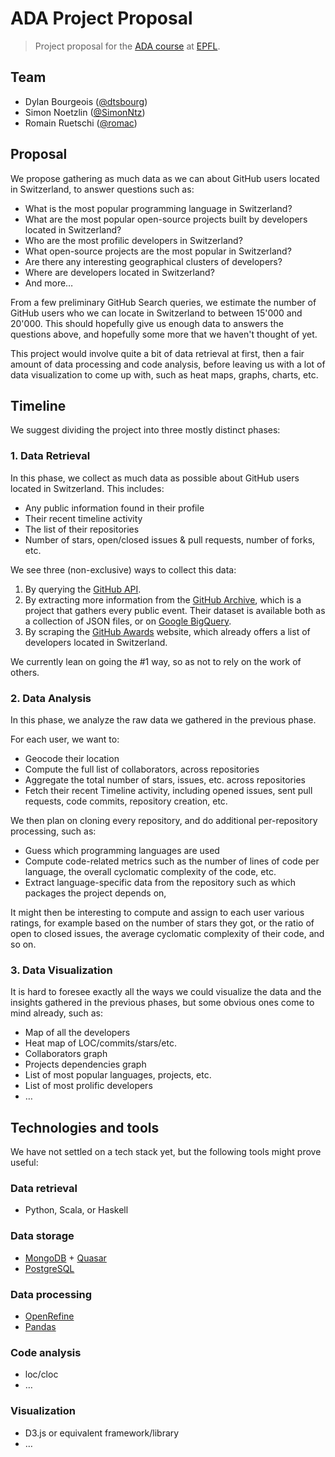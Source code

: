 # ADA Project Proposal

> Project proposal for the [ADA course](http://ada.epfl.ch/) at [EPFL](http://epfl.ch).

## Team

- Dylan Bourgeois ([@dtsbourg](https://github.com/dtsbourg))
- Simon Noetzlin ([@SimonNtz](https://github.com/SimonNtz))
- Romain Ruetschi ([@romac](https://github.com/romac))

## Proposal

We propose gathering as much data as we can about GitHub users located in Switzerland, to answer questions such as:

- What is the most popular programming language in Switzerland?
- What are the most popular open-source projects built by developers located in Switzerland?
- Who are the most profilic developers in Switzerland?
- What open-source projects are the most popular in Switzerland?
- Are there any interesting geographical clusters of developers?
- Where are developers located in Switzerland?
- And more…

From a few preliminary GitHub Search queries, we estimate the number of GitHub users who we can locate in Switzerland to between 15'000 and 20'000. This should hopefully give us enough data to answers the questions above, and hopefully some more that we haven't thought of yet.

This project would involve quite a bit of data retrieval at first, then a fair amount of data processing and code analysis, before leaving us with a lot of data visualization to come up with, such as heat maps, graphs, charts, etc.

## Timeline

We suggest dividing the project into three mostly distinct phases:

### 1. Data Retrieval

In this phase, we collect as much data as possible about GitHub users located in Switzerland. This includes:

- Any public information found in their profile
- Their recent timeline activity
- The list of their repositories
- Number of stars, open/closed issues & pull requests, number of forks, etc.

We see three (non-exclusive) ways to collect this data:

1. By querying the [GitHub API](https://developer.github.com/v3/).
2. By extracting more information from the [GitHub Archive](https://www.githubarchive.org/), which is a project that gathers every public event. Their dataset is available both as a collection of JSON files, or on [Google BigQuery](https://developers.google.com/bigquery/).
3. By scraping the [GitHub Awards](http://github-awards.com/) website, which already offers a list of developers located in Switzerland.

We currently lean on going the #1 way, so as not to rely on the work of others.

### 2. Data Analysis

In this phase, we analyze the raw data we gathered in the previous phase.

For each user, we want to:

- Geocode their location
- Compute the full list of collaborators, across repositories
- Aggregate the total number of stars, issues, etc. across repositories
- Fetch their recent Timeline activity, including opened issues, sent pull requests, code commits, repository creation, etc.

We then plan on cloning every repository, and do additional per-repository processing, such as:

- Guess which programming languages are used
- Compute code-related metrics such as the number of lines of code per language, the overall cyclomatic complexity of the code, etc.
- Extract language-specific data from the repository such as which packages the project depends on, 

It might then be interesting to compute and assign to each user various ratings, for example based on the number of stars they got, or the ratio of open to closed issues, the average cyclomatic complexity of their code, and so on.

### 3. Data Visualization

It is hard to foresee exactly all the ways we could visualize the data and the insights gathered in the previous phases, but some obvious ones come to mind already, such as:

- Map of all the developers
- Heat map of LOC/commits/stars/etc.
- Collaborators graph
- Projects dependencies graph
- List of most popular languages, projects, etc.
- List of most prolific developers
- …

## Technologies and tools

We have not settled on a tech stack yet, but the following tools might prove useful:

### Data retrieval

- Python, Scala, or Haskell

### Data storage

- [MongoDB](https://www.mongodb.com/) + [Quasar](http://quasar-analytics.org/)
- [PostgreSQL](https://www.postgresql.org/)

### Data processing

- [OpenRefine](http://openrefine.org/)
- [Pandas](http://pandas.pydata.org/)

### Code analysis

- loc/cloc
- …

### Visualization

- D3.js or equivalent framework/library
- …
